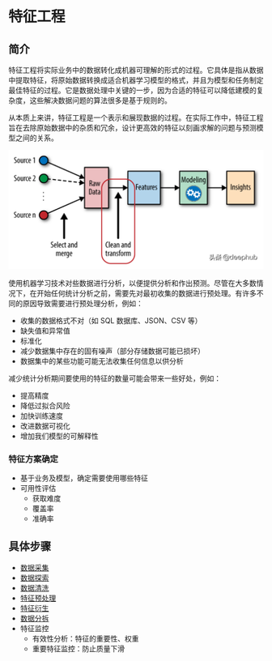 # 特征工程

## 简介

特征工程将实际业务中的数据转化成机器可理解的形式的过程。它具体是指从数据中提取特征，将原始数据转换成适合机器学习模型的格式，并且为模型和任务制定最佳特征的过程。它是数据处理中关键的一步，因为合适的特征可以降低建模的复杂度，这些解决数据问题的算法很多是基于规则的。

从本质上来讲，特征工程是一个表示和展现数据的过程。在实际工作中，特征工程旨在去除原始数据中的杂质和冗余，设计更高效的特征以刻画求解的问题与预测模型之间的关系。

<img src="figures/image-20210226092405300.png" alt="image-20210226092405300" style="zoom:50%;" />

使用机器学习技术对些数据进行分析，以便提供分析和作出预测。尽管在大多数情况下，在开始任何统计分析之前，需要先对最初收集的数据进行预处理。有许多不同的原因导致需要进行预处理分析，例如：

- 收集的数据格式不对（如 SQL 数据库、JSON、CSV 等）
- 缺失值和异常值
- 标准化
- 减少数据集中存在的固有噪声（部分存储数据可能已损坏）
- 数据集中的某些功能可能无法收集任何信息以供分析

减少统计分析期间要使用的特征的数量可能会带来一些好处，例如：

- 提高精度
- 降低过拟合风险
- 加快训练速度
- 改进数据可视化
- 增加我们模型的可解释性

### 特征方案确定

- 基于业务及模型，确定需要使用哪些特征
- 可用性评估
  - 获取难度
  - 覆盖率
  - 准确率

## 具体步骤

- [数据采集](10_collection.md)
- [数据探索](20_explore.md)
- [数据清洗](30_clean.md)
- [特征预处理](40_preprocess.md)
- [特征衍生](45_generation.md)
- [数据分拆](50_seperation.md)
- 特征监控
  - 有效性分析：特征的重要性、权重
  - 重要特征监控：防止质量下滑




